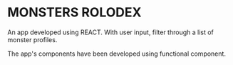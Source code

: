 # MONSTERS ROLODEX

An app developed using REACT. With user input, filter through a list of monster profiles.

The app's components have been developed using functional component.
